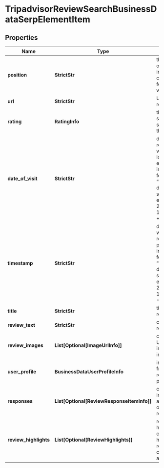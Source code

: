 # TripadvisorReviewSearchBusinessDataSerpElementItem


## Properties

| Name | Type | Description | Notes |
|------------ | ------------- | ------------- | -------------|
**position** | **StrictStr** | the alignment of the review in SERP<br>can take the following values: right |[optional]|
**url** | **StrictStr** | URL of the review |[optional]|
**rating** | **RatingInfo** | the rating score submitted by the reviewer |[optional]|
**date_of_visit** | **StrictStr** | date of the reviewer’s visit to the local establishment<br>in the UTC format: “yyyy-mm-dd hh-mm-ss +00:00”<br>example:<br>2019-11-15 12:57:46 +00:00 |[optional]|
**timestamp** | **StrictStr** | date and time when the review was published<br>in the UTC format: “yyyy-mm-dd hh-mm-ss +00:00”<br>example:<br>2019-11-15 12:57:46 +00:00 |[optional]|
**title** | **StrictStr** | title of the review |[optional]|
**review_text** | **StrictStr** | content of the review |[optional]|
**review_images** | **List[Optional[ImageUrlInfo]]** | contains URLs of the images used in the review |[optional]|
**user_profile** | **BusinessDataUserProfileInfo** | information from the reviewer’s profile |[optional]|
**responses** | **List[Optional[ReviewResponseItemInfo]]** | contains information about the owner’s response |[optional]|
**review_highlights** | **List[Optional[ReviewHighlights]]** | review highlights<br>contains highlighted review criteria and assessments |[optional]|
